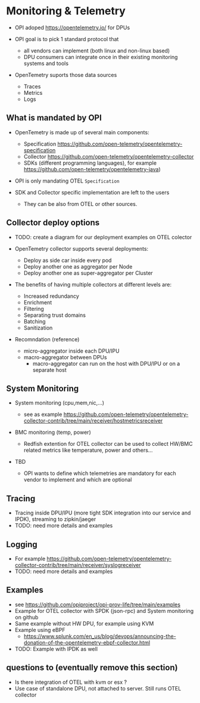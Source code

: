 # Monitoring & Telemetry

- OPI adoped https://opentelemetry.io/ for DPUs
- OPI goal is to pick 1 standard protocol that
  - all vendors can implement (both linux and non-linux based)
  - DPU consumers can integrate once in their existing monitoring systems and tools

- OpenTemetry suports those data sources
  - Traces
  - Metrics
  - Logs

## What is mandated by OPI

- OpenTemetry is made up of several main components:
  - Specification https://github.com/open-telemetry/opentelemetry-specification
  - Collector https://github.com/open-telemetry/opentelemetry-collector
  - SDKs (different programming languages), for example https://github.com/open-telemetry/opentelemetry-java)

- OPI is only mandating OTEL `Specification`
- SDK and Collector specific implementation are left to the users
  - They can be also from OTEL or other sources.

## Collector deploy options

- TODO: create a diagram for our deployment examples on OTEL colector

- OpenTemetry collector supports several deployments:
  - Deploy as side car inside every pod
  - Deploy another one as aggregator per Node
  - Deploy another one as super-aggregator per Cluster

- The benefits of having multiple collectors at different levels are:
  - Increased redundancy
  - Enrichment
  - Filtering
  - Separating trust domains
  - Batching
  - Sanitization

- Recomndation (reference)
  - micro-aggregator inside each DPU/IPU
  - macro-aggregator between DPUs
    - macro-aggregator can run on the host with DPU/IPU or on a separate host

## System Monitoring

- System monitoring (cpu,mem,nic,...) 
  - see as example https://github.com/open-telemetry/opentelemetry-collector-contrib/tree/main/receiver/hostmetricsreceiver

- BMC monitoring (temp, power)
  - Redfish extention for OTEL collector can be used to collect HW/BMC related metrics like temperature, power and others...

- TBD
  - OPI wants to define which telemetries are mandatory for each vendor to implement and which are optional

## Tracing

- Tracing inside DPU/IPU (more tight SDK integration into our service and IPDK), streaming to zipkin/jaeger
- TODO: need more details and examples

## Logging

- For example https://github.com/open-telemetry/opentelemetry-collector-contrib/tree/main/receiver/syslogreceiver
- TODO: need more details and examples

## Examples

- see https://github.com/opiproject/opi-prov-life/tree/main/examples
- Example for OTEL collector with SPDK (json-rpc) and System monitoring on github
- Same example without HW DPU, for example using KVM
- Example using eBPF
  - https://www.splunk.com/en_us/blog/devops/announcing-the-donation-of-the-opentelemetry-ebpf-collector.html
- TODO: Example with IPDK as well

## questions to  (eventually remove this section)

- Is there integration of OTEL with kvm or esx ?
- Use case of standalone DPU, not attached to server. Still runs OTEL collector
